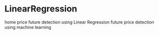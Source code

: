 # LinearRegression
 home price future detection 
 using Linear Regression future price detection using machine learning
